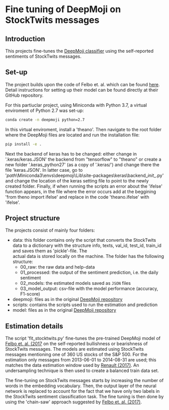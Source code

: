 # Fine tuning of DeepMoji on StockTwits messages
## Introduction
This projects fine-tunes the [DeepMoji classifier](https://github.com/bfelbo/DeepMoji) 
using the self-reported sentiments of StockTwits messages. 
## Set-up
The project builds upon the code of Felbo et. al. which can be found 
[here](https://github.com/bfelbo/DeepMoji). Detail instructions for 
setting up their model can be found directly at their GitHub repository. 

For this partiuclar project, using Miniconda with Python 3.7, a virtual 
enviroment of Python 2.7 was set-up:
```bash
conda create -n deepmoji python=2.7
```
In this virtual enviroment, install a 'theano'. Then navigate to the
root folder where the DeepMoji files are located and run the installation
file:
```bash
pip install -e .
```
Next the backend of keras has to be changed: either change in '.keras/keras.JSON' the 
backend from "tensorflow" to "theano" or create a new folder '.keras_python27' (as a 
copy of '.keras/') and change there the file 'keras.JSON'. In latter case, go to 
'_path_\Miniconda3\envs\deepmoji\Lib\site-packages\keras\backend\__init__.py' and change
the location of the keras setting file to point to the newly created folder. Finally, 
if when running the scripts an error about the 'ifelse' function appears, in the file 
where the error occurs add at the beggining 'from theno import ifelse' and replace in the 
code 'theano.ifelse' with 'ifelse'.

## Project structure
The projects consist of mainly four folders:
* data: this folder contains only the script that converts the StockTwits data to a dictionary
with the structure info, texts, val_id, test_id, train_id and saves them as 'pickle'-file. The  
actual data is stored locally on the machine. The folder has the following 
structure:
    * 00_raw: the raw data and help-data
    * 01_processed: the output of the sentiment prediction, i.e. the daily sentiment
    * 02_models: the estimated models saved as `JSON` files
    * 03_model_output: csv-file with the model performance (accuracy, F1-score)
* deepmoji: files as in the original [DeepMoji repository](https://github.com/bfelbo/DeepMoji)
* scripts: contains the scripts used to run the estimation and prediction
* model: files as in the original [DeepMoji repository](https://github.com/bfelbo/DeepMoji)

## Estimation details 
The script 'fit_stocktwits.py' fine-tunes the pre-trained DeepMoji model of 
[Felbo et. al. (2017](https://www.aclweb.org/anthology/D17-1169.pdf) on the self-reported bullishness
or bearishness of StockTwits messages. The models are estimated using StockTwits messages mentioning 
one of 360 US stocks of the S&P 500. For the estimation only messages from 2013-06-01 to 2014-08-31 
are used; this matches the data estimation window used by [Renault (2017)](https://www.sciencedirect.com/science/article/abs/pii/S0378426617301589).
An undersampling technique is then used to create a balanced train data set. 

The fine-tuning on StockTwits messages starts by increasing the number of words in the embedding vocabulary. 
Then, the output layer of the neural network is replaced to account for the fact that we have only two labels
in the StockTwits sentiment classification task. The fine tuning is then done by using the 'chain-saw' approach
suggested by [Felbo et. al. (2017)](https://www.aclweb.org/anthology/D17-1169.pdf).